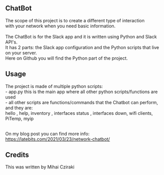 <snippet>
  <content>

## ChatBot

The scope of this project is to create a different type of interaction
<br> with your network when you need basic information.  
<br> The ChatBot is for the Slack app and it is written using Python and  Slack API's.
<br> It has 2 parts: the Slack app configuration and the Python scripts that live on your server.
<br> Here on Github you will find the Python part of the project.

## Usage

The project is made of multiple python scripts:
<br> - app.py this is the main app where all other python scripts/functions are used
<br> - all other scripts are functions/commands that the Chatbot can perform, and they are:
<br>   hello , help, inventory , interfaces status <device>, interfaces down, wifi clients, PiTemp, myip


<br> On my blog post you can find more info: 
<br> https://latebits.com/2021/03/23/network-chatbot/


## Credits
This was written by Mihai Cziraki
</content>
</snippet>
